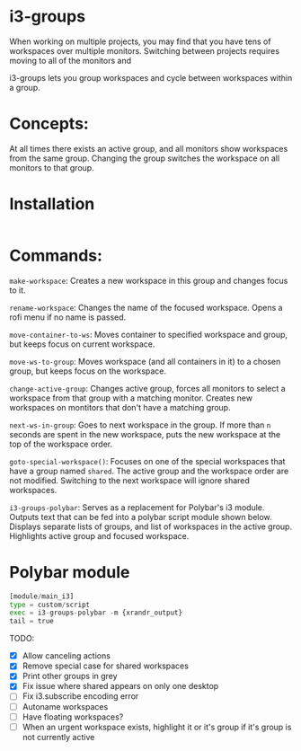 # i3-groups

When working on multiple projects, you may find that you have tens
of workspaces over multiple monitors. Switching between projects 
requires moving to all of the monitors and 

i3-groups lets you group workspaces and cycle between workspaces 
within a group. 

# Concepts:
At all times there exists an active group, and all monitors show workspaces from the same group. 
Changing the group switches the workspace on all monitors to that group.

# Installation
```
```

# Commands:



`make-workspace`: Creates a new workspace in this group and changes focus to it. 

`rename-workspace`: Changes the name of the focused workspace. Opens a rofi menu if no name is passed.    

`move-container-to-ws`: Moves container to specified workspace and group, but keeps focus on current workspace.

`move-ws-to-group`: Moves workspace (and all containers in it) 
to a chosen group, but keeps focus on the workspace.

`change-active-group`: Changes active group, forces all monitors to select a workspace from that group with a matching
monitor. Creates new workspaces on montitors that don't have a matching group.

`next-ws-in-group`: Goes to next workspace in the group. If more than `n` seconds are spent in the new
workspace, puts the new workspace at the top of the workspace order.

`goto-special-workspace()`: Focuses on one of the special workspaces that have a
group named `shared`. The active group and the workspace order are not modified.
Switching to the next workspace will ignore shared workspaces. 

`i3-groups-polybar`: Serves as a replacement for Polybar's i3 module.
Outputs text that can be fed into a polybar script module shown
below. Displays separate lists of groups, and list of workspaces in the active
group. Highlights active group and focused workspace.

# Polybar module
```python
[module/main_i3]
type = custom/script
exec = i3-groups-polybar -m {xrandr_output}
tail = true
```

TODO:
- [x] Allow canceling actions
- [x] Remove special case for shared workspaces
- [x] Print other groups in grey
- [x] Fix issue where shared appears on only one desktop
- [ ] Fix i3.subscribe encoding error
- [ ] Autoname workspaces
- [ ] Have floating workspaces?
- [ ] When an urgent workspace exists, highlight it or it's group if it's group is not currently active

